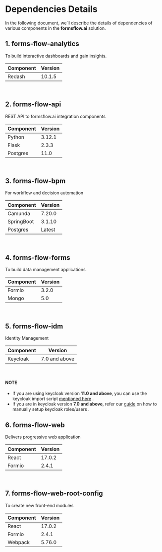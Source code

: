 # Dependencies Details

In the following document, we’ll describe the details of dependencies of various components in the **formsflow.ai** solution.

## 1. forms-flow-analytics

   To  build interactive dashboards and gain insights.

  | Component | Version|  
  | ---       | -----   |
  |  Redash   | 10.1.5 |

<br>

## 2. forms-flow-api

   REST API to formsflow.ai integration components

   | Component | Version |  
   | ---       | -----   |
   |  Python   |  3.12.1 |
   | Flask     |  2.3.3  |
   |  Postgres |  11.0   |

  <br>
  
## 3. forms-flow-bpm

   For workflow and decision automation<br>

   | Component | Version|  
   | ---       | -----  |
   |  Camunda  |  7.20.0 |
   |  SpringBoot  | 3.1.10 |
   | Postgres    | Latest |
  <br>
  
## 4. forms-flow-forms

   To  build data management applications<br>

   | Component | Version|  
   | ---       | -----   |
   |   Formio | 3.2.0 |
   |   Mongo | 5.0 |
   <br>

## 5. forms-flow-idm

   Identity Management<br>

   | Component | Version|  
   | ---       | -----   |
   | Keycloak  | 7.0  and above   |
   <br>

#### NOTE

* If you are using keycloak version **11.0 and above**, you can use the keycloak import script  [mentioned here](https://github.com/AOT-Technologies/forms-flow-ai/blob/master/forms-flow-idm/keycloak/imports/formsflow-ai-realm.json) .
* If you are in keycloak version **7.0 and above**, refer our [guide](https://github.com/AOT-Technologies/forms-flow-ai/blob/master/forms-flow-idm/keycloak/README.md#create-realm) on how to manually setup keycloak roles/users .
   <br>

## 6. forms-flow-web

   Delivers progressive web application<br>

   | Component | Version |
   |  --- | --- |
   | React  | 17.0.2 |
   | Formio | 2.4.1 |
   <br>

## 7. forms-flow-web-root-config

   To create new front-end modules<br>

   | Component | Version |
   |  --- | --- |
   | React  | 17.0.2 |
   | Formio | 2.4.1 |
   | Webpack| 5.76.0|
   <br>
